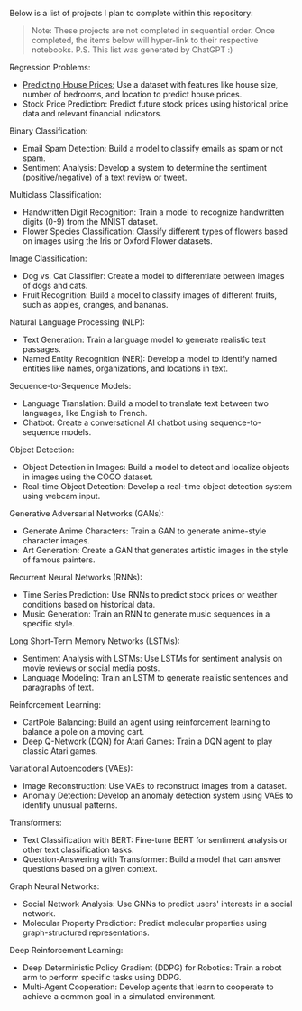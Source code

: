 Below is a list of projects I plan to complete within this repository:


> Note: These projects are not completed in sequential order.
> Once completed, the items below will hyper-link to their respective notebooks. P.S. This list was generated by ChatGPT :)

Regression Problems:
* [Predicting House Prices:](https://colab.research.google.com/drive/1pOWrMxB9AxT8pVWg5BZ8UH0BtpL3XewH?usp=sharing) Use a dataset with features like house size, number of bedrooms, and location to predict house prices.
* Stock Price Prediction: Predict future stock prices using historical price data and relevant financial indicators.

Binary Classification:
* Email Spam Detection: Build a model to classify emails as spam or not spam.
* Sentiment Analysis: Develop a system to determine the sentiment (positive/negative) of a text review or tweet.

Multiclass Classification:
* Handwritten Digit Recognition: Train a model to recognize handwritten digits (0-9) from the MNIST dataset.
* Flower Species Classification: Classify different types of flowers based on images using the Iris or Oxford Flower datasets.
  
Image Classification:
* Dog vs. Cat Classifier: Create a model to differentiate between images of dogs and cats.
* Fruit Recognition: Build a model to classify images of different fruits, such as apples, oranges, and bananas.

Natural Language Processing (NLP):
* Text Generation: Train a language model to generate realistic text passages.
* Named Entity Recognition (NER): Develop a model to identify named entities like names, organizations, and locations in text.

Sequence-to-Sequence Models:
* Language Translation: Build a model to translate text between two languages, like English to French.
* Chatbot: Create a conversational AI chatbot using sequence-to-sequence models.

Object Detection:
* Object Detection in Images: Build a model to detect and localize objects in images using the COCO dataset.
* Real-time Object Detection: Develop a real-time object detection system using webcam input.

Generative Adversarial Networks (GANs):
* Generate Anime Characters: Train a GAN to generate anime-style character images.
* Art Generation: Create a GAN that generates artistic images in the style of famous painters.

Recurrent Neural Networks (RNNs):
* Time Series Prediction: Use RNNs to predict stock prices or weather conditions based on historical data.
* Music Generation: Train an RNN to generate music sequences in a specific style.

Long Short-Term Memory Networks (LSTMs):
* Sentiment Analysis with LSTMs: Use LSTMs for sentiment analysis on movie reviews or social media posts.
* Language Modeling: Train an LSTM to generate realistic sentences and paragraphs of text.

Reinforcement Learning:
* CartPole Balancing: Build an agent using reinforcement learning to balance a pole on a moving cart.
* Deep Q-Network (DQN) for Atari Games: Train a DQN agent to play classic Atari games.

Variational Autoencoders (VAEs):
* Image Reconstruction: Use VAEs to reconstruct images from a dataset.
* Anomaly Detection: Develop an anomaly detection system using VAEs to identify unusual patterns.

Transformers:
* Text Classification with BERT: Fine-tune BERT for sentiment analysis or other text classification tasks.
* Question-Answering with Transformer: Build a model that can answer questions based on a given context.

Graph Neural Networks:
* Social Network Analysis: Use GNNs to predict users' interests in a social network.
* Molecular Property Prediction: Predict molecular properties using graph-structured representations.

Deep Reinforcement Learning:
* Deep Deterministic Policy Gradient (DDPG) for Robotics: Train a robot arm to perform specific tasks using DDPG.
* Multi-Agent Cooperation: Develop agents that learn to cooperate to achieve a common goal in a simulated environment.
